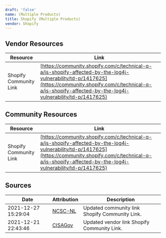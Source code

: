 ```yaml
---
draft: 'false'
name: (Multiple Products)
title: Shopify (Multiple Products)
vendor: Shopify
---
```


## Vendor Resources
| Resource | Link |
| --- | --- |
| Shopify Community Link | [https://community.shopify.com/c/technical-q-a/is-shopify-affected-by-the-log4j-vulnerability/td-p/1417625](https://community.shopify.com/c/technical-q-a/is-shopify-affected-by-the-log4j-vulnerability/td-p/1417625) |

## Community Resources
| Resource | Link |
| --- | --- |
| Shopify Community Link | [https://community.shopify.com/c/technical-q-a/is-shopify-affected-by-the-log4j-vulnerability/td-p/1417625](https://community.shopify.com/c/technical-q-a/is-shopify-affected-by-the-log4j-vulnerability/td-p/1417625) |


## Sources
| Date | Attribution | Description |
| --- | --- | --- |
| 2021-12-27 15:29:04 | [NCSC-NL](https://github.com/NCSC-NL/log4shell/blob/main/software/README.md) | Updated community link Shopify Community Link.  |
| 2021-12-21 22:43:46 | [CISAGov](https://raw.githubusercontent.com/cisagov/log4j-affected-db/develop/README.md) | Updated vendor link Shopify Community Link.  |
